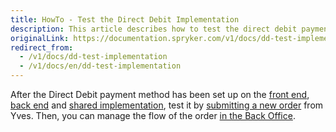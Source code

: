 ```yaml
---
title: HowTo - Test the Direct Debit Implementation
description: This article describes how to test the direct debit payment implementation.
originalLink: https://documentation.spryker.com/v1/docs/dd-test-implementation
redirect_from:
  - /v1/docs/dd-test-implementation
  - /v1/docs/en/dd-test-implementation
---
```


After the Direct Debit payment method has been set up on the [front end](/docs/scos/dev/developer-guides/201811.0/development-guide/back-end/data-manipulation/payment-methods/direct-debit-example-implementation/howto-implement-the-direct-debit-in-front-end.html), [back end](/docs/scos/dev/developer-guides/201811.0/development-guide/back-end/data-manipulation/payment-methods/direct-debit-example-implementation/implementation-of-direct-debit-in-zed.html) and [shared implementation](/docs/scos/dev/developer-guides/201811.0/development-guide/back-end/data-manipulation/payment-methods/direct-debit-example-implementation/howto-implement-the-direct-debit-in-shared-layer.html), test it by [submitting a new order](/docs/scos/user/user-guides/201811.0/shop-user-guide/checkout/shop-guide-checkout.html) from Yves. Then, you can manage the flow of the order [in the Back Office](/docs/scos/user/user-guides/201811.0/back-office-user-guide/sales/orders/managing-orders.html).
